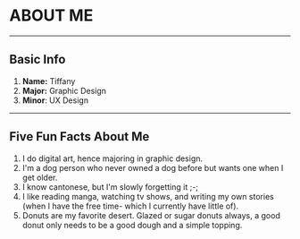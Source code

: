 # ABOUT ME 
---
## Basic Info
1. **Name:** Tiffany 
2. **Major:** Graphic Design
3. **Minor**: UX Design
   
---

## Five Fun Facts About Me
1. I do digital art, hence majoring in graphic design.
2. I'm a dog person who never owned a dog before but wants one when I get older.
3. I know cantonese, but I'm slowly forgetting it ;-;
4. I like reading manga, watching tv shows, and writing my own stories (when I have the free time- which I currently have little of).
5. Donuts are my favorite desert. Glazed or sugar donuts always, a good donut only needs to be a good dough and a simple topping.
